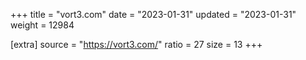 +++
title = "vort3.com"
date = "2023-01-31"
updated = "2023-01-31"
weight = 12984

[extra]
source = "https://vort3.com/"
ratio = 27
size = 13
+++
